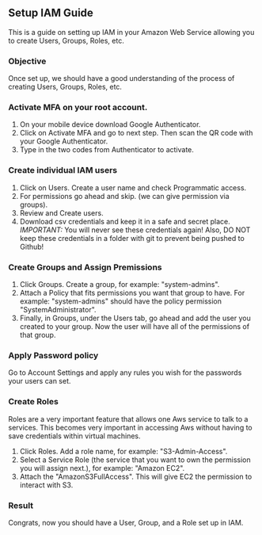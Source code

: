 ## Setup IAM Guide

This is a guide on setting up IAM in your Amazon Web Service allowing you to create Users, Groups, Roles, etc.

### Objective
Once set up, we should have a good understanding of the process of creating Users, Groups, Roles, etc.

### Activate MFA on your root account.
1. On your mobile device download Google Authenticator. 
2. Click on Activate MFA and go to next step. Then scan the QR code with your Google Authenticator.
3. Type in the two codes from Authenticator to activate.

### Create individual IAM users
1. Click on Users. Create a user name and check Programmatic access.
2. For permissions go ahead and skip. (we can give permission via groups).
3. Review and Create users. 
4. Download csv credentials and keep it in a safe and secret place.
*IMPORTANT:* You will never see these credentials again! Also, DO NOT keep these credentials in a folder with git to prevent being pushed to Github!

### Create Groups and Assign Premissions
1. Click Groups. Create a group, for example: "system-admins". 
2. Attach a Policy that fits permissions you want that group to have. For example: "system-admins" should have the policy permission "SystemAdministrator".
3. Finally, in Groups, under the Users tab, go ahead and add the user you created to your group. Now the user will have all of the permissions of that group.

### Apply Password policy
Go to Account Settings and apply any rules you wish for the passwords your users can set.

### Create Roles
Roles are a very important feature that allows one Aws service to talk to a services. This becomes very important in accessing Aws without having to save credentials within virtual machines.

1. Click Roles. Add a role name, for example: "S3-Admin-Access".
2. Select a Service Role (the service that you want to own the permission you will assign next.), for example: "Amazon EC2".
3. Attach the "AmazonS3FullAccess". This will give EC2 the permission to interact with S3.


### Result
Congrats, now you should have a User, Group, and a Role set up in IAM. 


